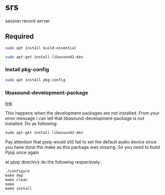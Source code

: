 # srs
session record server

## Required
```bash
sudo apt install build-essential
```

```bash
sudo apt-get install libasound2-dev
```

### Install pkg-config
```bash
sudo apt install pkg-config 
```

### libasound-development-package
[link](https://stackoverflow.com/questions/16483635/pjsip-new-call-error-unable-to-find-default-audio-device-pjmedia-eaud-nodef)

This happens when the development packages are not installed. From your error message i can tell that libasound-development-package is not installed. Do as following:
```
sudo apt-get install libasound2-dev
```
Pay attention that pjsip would still fail to set the default audio device since you have done the make as this package was missing. So you need to build Pjsip once again

at pjsip directory do the following respectively :
```
./configure
make dep 
make clean
make
make install
```
